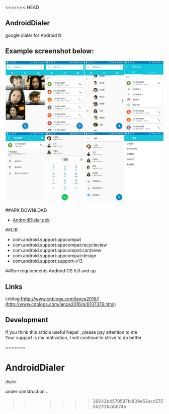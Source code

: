 <<<<<<< HEAD
## AndroidDialer
google dialer for Android N

## Example screenshot below:
![github](https://raw.githubusercontent.com/geniusgithub/AndroidDialer/master/storage/m1.jpg "github") 
![github](https://github.com/geniusgithub/AndroidDialer/blob/master/storage/m2.jpg "github")  

##APK DOWNLOAD
* [AndroidDialer.apk](https://raw.githubusercontent.com/geniusgithub/AndroidDialer/master/storage/com.android.dialer.apk)

##LIB:
* com.android.support:appcompat
* com.android.support:appcompat:recycleview
* com.android.support:appcompat:cardview
* com.android.support:appcompat:design
* com.android.support:support-v13

##Run requirements
Android OS 5.0 and up

## Links
cnblog:[http://www.cnblogs.com/lance2016/](http://www.cnblogs.com/lance2016/p/6107376.html)
 
## Development
If you think this article useful Nepal , please pay attention to me<br />
Your support is my motivation, I will continue to strive to do better

=======
# AndroidDialer
 dialer
 
under construction ...
>>>>>>> 36642b4579587fc809e52ecc575562701cbb974e
